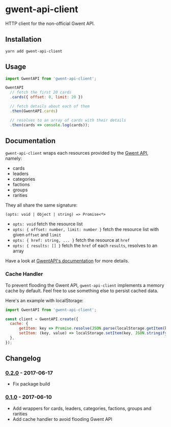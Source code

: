 # gwent-api-client

HTTP client for the non-official Gwent API.

## Installation

```
yarn add gwent-api-client
```

## Usage

```js
import GwentAPI from 'gwent-api-client';

GwentAPI
  // fetch the first 20 cards
  .cards({ offset: 0, limit: 20 })

  // fetch details about each of them
  .then(GwentAPI.cards)

  // resolves to an array of cards with their details
  .then(cards => console.log(cards));
```

## Documentation

`gwent-api-client` wraps each resources provided by the [Gwent API](https://gwentapi.com/), namely:

* cards
* leaders
* categories
* factions
* groups
* rarities

They all share the same signature:

```
(opts: void | Object | string) => Promise<*>
```

* `opts: void` fetch the resource list
* `opts: { offset: number, limit: number }` fetch the resource list with given `offset` and `limit`
* `opts: { href: string, ... }` fetch the resource at `href`
* `opts: { results: [] }` fetch the `href` of each `results`, resolves to an array

Have a look at [GwentAPI's documentation](https://gwentapi.com/) for more details.

### Cache Handler

To prevent flooding the Gwent API, `gwent-api-client` implements a memory cache by default.
Feel free to use something else to persist cached data.

Here's an example with localStorage:

```js
import GwentAPI from 'gwent-api-client';

const client = GwentAPI.create({
  cache: {
      getItem: key => Promise.resolve(JSON.parse(localStorage.getItem(key))),
      setItem: (key, value) => localStorage.setItem(key, JSON.stringify(value)),
  },
});
```

## Changelog

### [0.2.0](https://github.com/Zhouzi/gwent-api-client/compare/0.1.0...0.2.0) - 2017-06-17

- Fix package build

### [0.1.0](https://github.com/Zhouzi/gwent-api-client/compare/...0.1.0) - 2017-06-10

- Add wrappers for cards, leaders, categories, factions, groups and rarities
- Add cache handler to avoid flooding Gwent API
